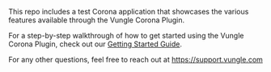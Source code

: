 This repo includes a test Corona application that showcases the various features available through the Vungle Corona Plugin.

For a step-by-step walkthrough of how to get started using the Vungle Corona Plugin, check out our [Getting Started Guide](https://support.vungle.com/hc/en-us/articles/115000468771).

For any other questions, feel free to reach out at https://support.vungle.com

